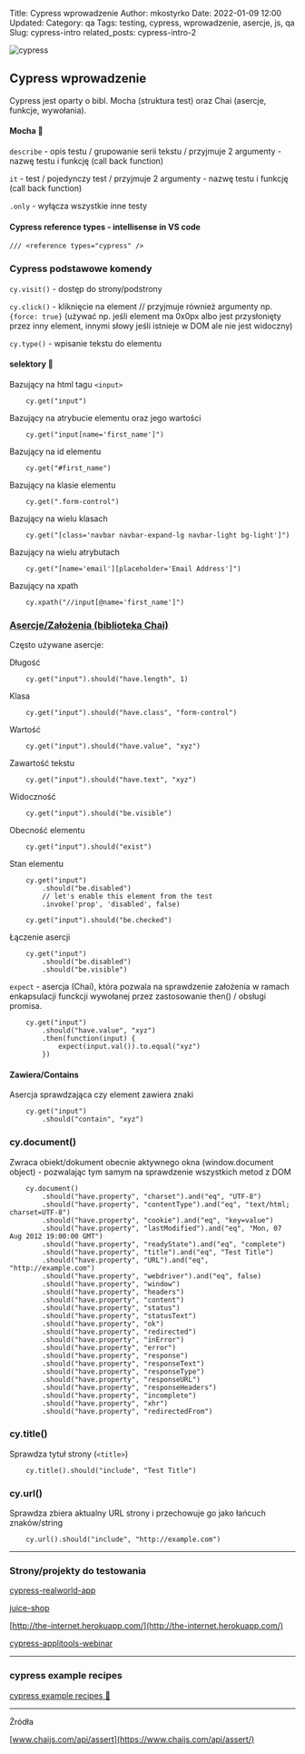 Title: Cypress wprowadzenie
Author: mkostyrko
Date: 2022-01-09 12:00
Updated:
Category: qa
Tags: testing, cypress, wprowadzenie, asercje, js, qa
Slug: cypress-intro
related_posts: cypress-intro-2

![cypress](https://www.cypress.io/static/cypress-io-logo-social-share-8fb8a1db3cdc0b289fad927694ecb415.png)
## Cypress wprowadzenie

Cypress jest oparty o bibl. Mocha (struktura test) oraz Chai (asercje, funkcje, wywołania).
#### Mocha 🥤 

`describe` - opis testu / grupowanie serii tekstu / przyjmuje 2 argumenty - nazwę testu i funkcję (call back function)

`it` - test / pojedynczy test / przyjmuje 2 argumenty - nazwę testu i funkcję (call back function)

`.only` - wyłącza wszystkie inne testy

#### Cypress reference types - intellisense in VS code

    /// <reference types="cypress" />

### Cypress podstawowe komendy

`cy.visit()` - dostęp do strony/podstrony

`cy.click()` - kliknięcie na element // przyjmuje również argumenty np. `{force: true}` (używać np. jeśli element ma 0x0px albo jest przysłonięty przez inny element, innymi słowy jeśli istnieje w DOM ale nie jest widoczny)

`cy.type()` - wpisanie tekstu do elementu

#### selektory 🏹 

Bazujący na html tagu `<input>`

        cy.get("input")

Bazujący na atrybucie elementu oraz jego wartości

        cy.get("input[name='first_name']")

Bazujący na id elementu

        cy.get("#first_name")

Bazujący na klasie elementu

        cy.get(".form-control")

Bazujący na wielu klasach

        cy.get("[class='navbar navbar-expand-lg navbar-light bg-light']")

Bazujący na wielu atrybutach

        cy.get("[name='email'][placeholder='Email Address']")

Bazujący na xpath

        cy.xpath("//input[@name='first_name']")

### [Asercje/Założenia (biblioteka Chai)](https://docs.cypress.io/guides/references/assertions#Chai)

Często używane asercje:

Długość

        cy.get("input").should("have.length", 1)

Klasa

        cy.get("input").should("have.class", "form-control")

Wartość

        cy.get("input").should("have.value", "xyz")

Zawartość tekstu

        cy.get("input").should("have.text", "xyz")

Widoczność

        cy.get("input").should("be.visible")


Obecność elementu

        cy.get("input").should("exist")

Stan elementu

        cy.get("input")
            .should("be.disabled")
            // let's enable this element from the test
            .invoke('prop', 'disabled', false)
        
        cy.get("input").should("be.checked")   


Łączenie asercji

        cy.get("input")
            .should("be.disabled")
            .should("be.visible")


`expect` - asercja (Chai), która pozwala na sprawdzenie założenia w ramach enkapsulacji funckcji wywołanej przez zastosowanie then() / obsługi promisa.

        cy.get("input")
            .should("have.value", "xyz")
            .then(function(input) {
                expect(input.val()).to.equal("xyz")
            })


#### Zawiera/Contains

Asercja sprawdzająca czy element zawiera znaki

        cy.get("input")
            .should("contain", "xyz")


### cy.document()

Zwraca obiekt/dokument obecnie aktywnego okna (window.document object) - pozwalając tym samym na sprawdzenie wszystkich metod z DOM

        cy.document()
            .should("have.property", "charset").and("eq", "UTF-8")
            .should("have.property", "contentType").and("eq", "text/html; charset=UTF-8")
            .should("have.property", "cookie").and("eq", "key=value")
            .should("have.property", "lastModified").and("eq", "Mon, 07 Aug 2012 19:00:00 GMT")
            .should("have.property", "readyState").and("eq", "complete")
            .should("have.property", "title").and("eq", "Test Title")
            .should("have.property", "URL").and("eq", "http://example.com")
            .should("have.property", "webdriver").and("eq", false)
            .should("have.property", "window")
            .should("have.property", "headers")
            .should("have.property", "content")
            .should("have.property", "status")
            .should("have.property", "statusText")
            .should("have.property", "ok")
            .should("have.property", "redirected")
            .should("have.property", "inError")
            .should("have.property", "error")
            .should("have.property", "response")
            .should("have.property", "responseText")
            .should("have.property", "responseType")
            .should("have.property", "responseURL")
            .should("have.property", "responseHeaders")
            .should("have.property", "incomplete")
            .should("have.property", "xhr")
            .should("have.property", "redirectedFrom")

### cy.title()

Sprawdza tytuł strony (`<title>`)

        cy.title().should("include", "Test Title")


### cy.url()


Sprawdza zbiera aktualny URL strony i przechowuje go jako łańcuch znaków/string 

        cy.url().should("include", "http://example.com")

---
### Strony/projekty do testowania 

[cypress-realworld-app](https://github.com/cypress-io/cypress-realworld-app)


[juice-shop](https://github.com/juice-shop/juice-shop)


[http://the-internet.herokuapp.com/](http://the-internet.herokuapp.com/)


[cypress-applitools-webinar](https://github.com/applitools/cypress-applitools-webinar)

---
### cypress example recipes

[cypress example recipes 🚀 ](https://github.com/cypress-io/cypress-example-recipes#logging-in-recipes)


---

Źródła

[www.chaijs.com/api/assert](https://www.chaijs.com/api/assert/)
